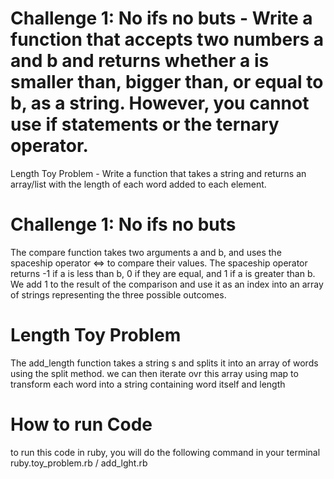 # Challenge 1: No ifs no buts - Write a function that accepts two numbers a and b and returns whether a is smaller than, bigger than, or equal to b, as a string. However, you cannot use if statements or the ternary operator.

Length Toy Problem - Write a function that takes a string and returns an array/list with the length of each word added to each element.

# Challenge 1: No ifs no buts
The compare function takes two arguments a and b, and uses the spaceship operator <=> to compare their values. The spaceship operator returns -1 if a is less than b, 0 if they are equal, and 1 if a is greater than b. We add 1 to the result of the comparison and use it as an index into an array of strings representing the three possible outcomes.

# Length Toy Problem
The add_length function takes a string s and splits it into an array of words using the split method. 
we can then iterate ovr this array using map to transform each word into a string containing word itself and length


# How to run Code
to run this code in ruby, you will do the following command in your terminal
ruby.toy_problem.rb / add_lght.rb